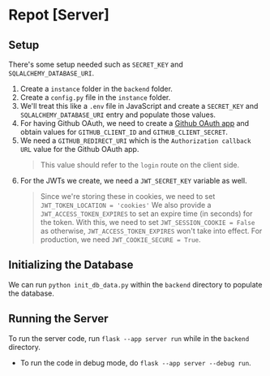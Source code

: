 # Repot [Server]

## Setup

There's some setup needed such as `SECRET_KEY` and `SQLALCHEMY_DATABASE_URI`.

1. Create a `instance` folder in the `backend` folder.
2. Create a `config.py` file in the `instance` folder.
3. We'll treat this like a `.env` file in JavaScript and create a `SECRET_KEY` and `SQLALCHEMY_DATABASE_URI` entry and populate those values.
4. For having Github OAuth, we need to create a [Github OAuth app](https://docs.github.com/en/developers/apps/building-oauth-apps/creating-an-oauth-app) and obtain values for `GITHUB_CLIENT_ID` and `GITHUB_CLIENT_SECRET`.
5. We need a `GITHUB_REDIRECT_URI` which is the `Authorization callback URL` value for the Github OAuth app.
   > This value should refer to the `login` route on the client side.
6. For the JWTs we create, we need a `JWT_SECRET_KEY` variable as well.
   > Since we're storing these in cookies, we need to set `JWT_TOKEN_LOCATION = 'cookies'`
   > We also provide a `JWT_ACCESS_TOKEN_EXPIRES` to set an expire time (in seconds) for the token. With this, we need to set `JWT_SESSION_COOKIE = False` as otherwise, `JWT_ACCESS_TOKEN_EXPIRES` won't take into effect.
   > For production, we need `JWT_COOKIE_SECURE = True`.

## Initializing the Database

We can run `python init_db_data.py` within the `backend` directory to populate the database.

## Running the Server

To run the server code, run `flask --app server run` while in the `backend` directory.

- To run the code in debug mode, do `flask --app server --debug run`.
